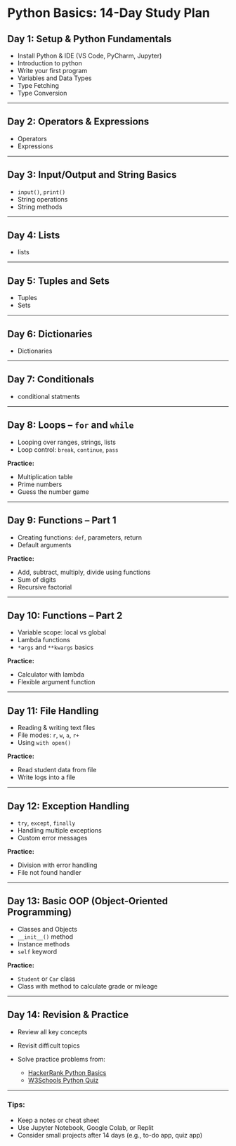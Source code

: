 # Python Basics: 14-Day Study Plan

## Day 1: Setup & Python Fundamentals

* Install Python & IDE (VS Code, PyCharm, Jupyter) 
* Introduction to python
* Write your first program
* Variables and Data Types
* Type Fetching
* Type Conversion

---

## Day 2: Operators & Expressions

* Operators
* Expressions

---

## Day 3: Input/Output and String Basics

* `input()`, `print()`
* String operations
* String methods

---

## Day 4: Lists

* lists

---

## Day 5: Tuples and Sets

* Tuples
* Sets

---

## Day 6: Dictionaries

* Dictionaries

---

## Day 7: Conditionals

* conditional statments

---

## Day 8: Loops – `for` and `while`

* Looping over ranges, strings, lists
* Loop control: `break`, `continue`, `pass`

**Practice:**

* Multiplication table
* Prime numbers
* Guess the number game

---

## Day 9: Functions – Part 1

* Creating functions: `def`, parameters, return
* Default arguments

**Practice:**

* Add, subtract, multiply, divide using functions
* Sum of digits
* Recursive factorial

---

## Day 10: Functions – Part 2

* Variable scope: local vs global
* Lambda functions
* `*args` and `**kwargs` basics

**Practice:**

* Calculator with lambda
* Flexible argument function

---

## Day 11: File Handling

* Reading & writing text files
* File modes: `r`, `w`, `a`, `r+`
* Using `with open()`

**Practice:**

* Read student data from file
* Write logs into a file

---

## Day 12: Exception Handling

* `try`, `except`, `finally`
* Handling multiple exceptions
* Custom error messages

**Practice:**

* Division with error handling
* File not found handler

---

## Day 13: Basic OOP (Object-Oriented Programming)

* Classes and Objects
* `__init__()` method
* Instance methods
* `self` keyword

**Practice:**

* `Student` or `Car` class
* Class with method to calculate grade or mileage

---

## Day 14: Revision & Practice

* Review all key concepts
* Revisit difficult topics
* Solve practice problems from:

  * [HackerRank Python Basics](https://www.hackerrank.com/domains/tutorials/10-days-of-python)
  * [W3Schools Python Quiz](https://www.w3schools.com/quiztest/quiztest.asp?qtest=Python)

---

### Tips:

* Keep a notes or cheat sheet
* Use Jupyter Notebook, Google Colab, or Replit
* Consider small projects after 14 days (e.g., to-do app, quiz app)
